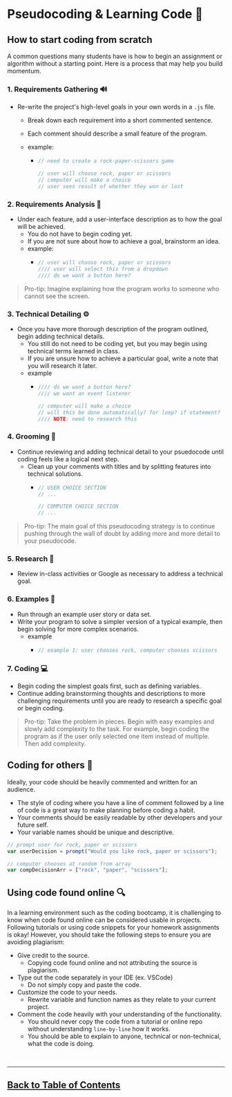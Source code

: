 # Pseudocoding & Learning Code 🧪

## How to start coding from scratch

A common questions many students have is how to begin an assignment or algorithm without a starting point. Here is a process that may help you build momentum.

### 1. Requirements Gathering 🔊

- Re-write the project's high-level goals in your own words in a `.js` file.
  - Break down each requirement into a short commented sentence.
  - Each comment should describe a small feature of the program.
  - example:

    - ```js
      // need to create a rock-paper-scissors game

      // user will choose rock, paper or scissors
      // computer will make a choice
      // user sees result of whether they won or lost
      ```

### 2. Requirements Analysis 📖

- Under each feature, add a user-interface description as to how the goal will be achieved.
  - You do not have to begin coding yet.
  - If you are not sure about how to achieve a goal, brainstorm an idea.
  - example:
    - ```js
      // user will choose rock, paper or scissors
      //// user will select this from a dropdown
      //// do we want a button here?
      ```
> Pro-tip: Imagine explaining how the program works to someone who cannot see the screen.

### 3. Technical Detailing ⚙️

- Once you have more thorough description of the program outlined, begin adding technical details.
  - You still do not need to be coding yet, but you may begin using technical terms learned in class.
  - If you are unsure how to achieve a particular goal, write a note that you will research it later.
  - example
    - ```js
      //// do we want a button here?
      //// we want an event listener

      // computer will make a choice
      // will this be done automatically? for loop? if statement?
      //// NOTE: need to research this
      ```

### 4. Grooming 🧹

- Continue reviewing and adding technical detail to your psuedocode until coding feels like a logical next step.
  - Clean up your comments with titles and by splitting features into technical solutions.
    - ```js
      // USER CHOICE SECTION
      // ...

      // COMPUTER CHOICE SECTION
      // ...
      ```

> Pro-tip: The main goal of this pseudocoding strategy is to continue pushing through the wall of doubt by adding more and more detail to your pseudocode.

### 5. Research 🔬

- Review in-class activities or Google as necessary to address a technical goal.

### 6. Examples 🎪

- Run through an example user story or data set.
- Write your program to solve a simpler version of a typical example, then begin solving for more complex scenarios.
  - example
    - ```js
      // example 1: user chooses rock, computer chooses scissors
      ```

### 7. Coding 💻

- Begin coding the simplest goals first, such as defining variables.
- Continue adding brainstorming thoughts and descriptions to more challenging requirements until you are ready to research a specific goal or begin coding.

> Pro-tip: Take the problem in pieces. Begin with easy examples and slowly add complexity to the task. For example, begin coding the program as if the user only selected one item instead of multiple. Then add complexity.

## Coding for others 🙌

Ideally, your code should be heavily commented and written for an audience.

- The style of coding where you have a line of comment followed by a line of code is a great way to make planning before coding a habit.
- Your comments should be easily readable by other developers and your future self.
- Your variable names should be unique and descriptive.

```js
// prompt user for rock, paper or scissors
var userDecision = prompt("Would you like rock, paper or scissors");

// computer chooses at random from array
var compDecisionArr = ["rock", "paper", "scissors"];
```

## Using code found online 🔍

In a learning environment such as the coding bootcamp, it is challenging to know when code found online can be considered usable in projects. Following tutorials or using code snippets for your homework assignments is okay! However, you should take the following steps to ensure you are avoiding plagiarism:

- Give credit to the source.
  - Copying code found online and not attributing the source is plagiarism.
- Type out the code separately in your IDE (ex. VSCode)
  - Do not simply copy and paste the code.
- Customize the code to your needs.
  - Rewrite variable and function names as they relate to your current project.
- Comment the code heavily with your understanding of the functionality.
  - You should never copy the code from a tutorial or online repo without understanding `line-by-line` how it works. 
  - You should be able to explain to anyone, technical or non-technical, what the code is doing.

<br>
<hr>


## [Back to Table of Contents](./README.md)